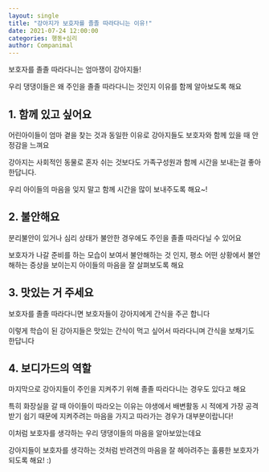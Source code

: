 ```yaml
---
layout: single
title: "강아지가 보호자를 졸졸 따라다니는 이유!"
date: 2021-07-24 12:00:00
categories: 행동+심리
author: Companimal
---
```


보호자를 졸졸 따라다니는 엄마쟁이 강아지들!

우리 댕댕이들은 왜 주인을 졸졸 따라다니는 것인지 이유를 함께 알아보도록 해요

## 1. 함께 있고 싶어요

어린아이들이 엄마 곁을 찾는 것과 동일한 이유로 강아지들도 보호자와 함께 있을 때 안정감을 느껴요

강아지는 사회적인 동물로 혼자 쉬는 것보다도 가족구성원과 함께 시간을 보내는걸 좋아한답니다.

우리 아이들의 마음을 잊지 말고 함께 시간을 많이 보내주도록 해요~!

## 2. 불안해요

분리불안이 있거나 심리 상태가 불안한 경우에도 주인을 졸졸 따라다닐 수 있어요

보호자가 나갈 준비를 하는 모습이 보여서 불안해하는 것 인지, 평소 어떤 상황에서 불안해하는 증상을 보이는지 아이들의 마음을 잘 살펴보도록 해요

## 3. 맛있는 거 주세요

보호자를 졸졸 따라다니면 보호자들이 강아지에게 간식을 주곤 합니다

이렇게 학습이 된 강아지들은 맛있는 간식이 먹고 싶어서 따라다니며 간식을 보채기도 한답니다

## 4. 보디가드의 역할

마지막으로 강아지들이 주인을 지켜주기 위해 졸졸 따라다니는 경우도 있다고 해요

특히 화장실을 갈 때 아이들이 따라오는 이유는 야생에서 배변활동 시 적에게 가장 공격받기 쉽기 때문에 지켜주려는 마음을 가지고 따라가는 경우가 대부분이랍니다!

이처럼 보호자를 생각하는 우리 댕댕이들의 마음을 알아보았는데요

강아지들이 보호자를 생각하는 것처럼 반려견의 마음을 잘 헤아려주는 훌륭한 보호자가 되도록 해요! :)
